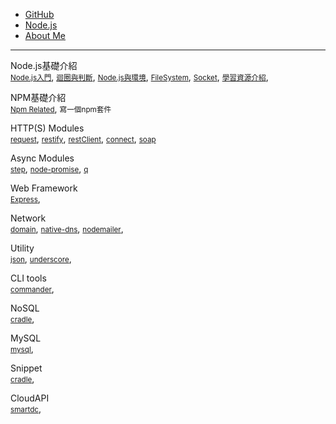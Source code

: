 
* [GitHub](https://github.com/peihsinsu/opennodes)
* [Node.js](http://nodejs.org)
* [About Me](http://about.me/peihsinsu)
---

Node.js基礎介紹<br/>
<small>[Node.js入門](index.html?page=BasicNodeJS.md)</small>,
<small>[迴圈與判斷](index.html?page=BasicOperation.md)</small>,
<small>[Node.js與環境](index.html?page=NodeJSEnv.md)</small>,
<small>[FileSystem](index.html?page=AboutIO.md)</small>,
<small>[Socket](index.html?page=SocketProgramming.md)</small>,
<small>[學習資源介紹](index.html?page=NodeJSResource.md)</small>,

NPM基礎介紹<br/>
<small>[Npm Related](index.html?page=NPM.md)</small>,
<small>寫一個npm套件</small>

HTTP(S) Modules<br/>
<small>[request](index.html?page=request.md)</small>,
<small>[restify](index.html?page=restify.md)</small>,
<small>[restClient](index.html?page=restClient.md)</small>,
<small>[connect](index.html?page=connect.md)</small>,
<small>[soap](index.html?page=soap.md)</small>

Async Modules<br/>
<small>[step](index.html?page=step.md)</small>,
<small>[node-promise](index.html?page=node-promise.md)</small>,
<small>[q](index.html?page=q.md)</small>

Web Framework<br/>
<small>[Express](index.html?page=Express.md)</small>,

Network<br/>
<small>[domain](index.html?page=domain.md)</small>,
<small>[native-dns](index.html?page=native-dns.md)</small>,
<small>[nodemailer](index.html?page=nodemailer.md)</small>,

Utility<br/>
<small>[json](index.html?page=json.md)</small>,
<small>[underscore](index.html?page=underscore.md)</small>,

CLI tools<br/>
<small>[commander](index.html?page=commander.md)</small>,

NoSQL<br/>
<small>[cradle](index.html?page=cradle.md)</small>,

MySQL<br/>
<small>[mysql](index.html?page=mysql.md)</small>,

Snippet<br/>
<small>[cradle](index.html?page=cradle.md)</small>,

CloudAPI<br/>
<small>[smartdc](index.html?page=smartdc.md)</small>,
